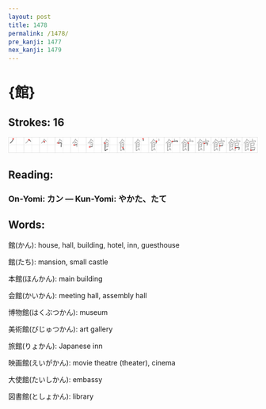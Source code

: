 ```yaml
---
layout: post
title: 1478
permalink: /1478/
pre_kanji: 1477
nex_kanji: 1479
---
```


# {館}

## Strokes: 16

<div class="stroke"><img src="../images/E9A4A8.png" /></div>

## Reading:

### On-Yomi: カン &mdash; Kun-Yomi: やかた、たて

## Words:

館(かん): house, hall, building, hotel, inn, guesthouse

館(たち): mansion, small castle

本館(ほんかん): main building

会館(かいかん): meeting hall, assembly hall

博物館(はくぶつかん): museum

美術館(びじゅつかん): art gallery

旅館(りょかん): Japanese inn

映画館(えいがかん): movie theatre (theater), cinema

大使館(たいしかん): embassy

図書館(としょかん): library
